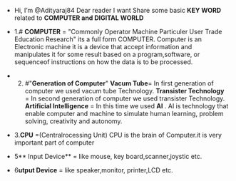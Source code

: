 -  Hi, I’m @Adityaraj84
   Dear reader I want Share some basic **KEY WORD** related to **COMPUTER and DIGITAL WORLD**
   
   
  
- 1.# **COMPUTER** = "Commonly Operator Machine Particuler User Trade Education Research" its a full form COMPUTER. Computer is an Electronic machine it is a device that accept                      information and manipulates it for some result based on a program,software, or sequenceof instructions on how the data is to be processed. 
- 2. #"**Generation of Computer**" **Vacum Tube**= In first generation of computer we used vacum tube Technology.
                                      **Transister Technology** = In second generation of computer we used transister Technology.
                                       **Artificial Intelligence** = In this time we used **AI** .  AI is technology that enable computer and machine to simulate human learning, problem
                                                                      solving, creativity and autonomy.
- 3.**CPU** =(Centralrocessing Unit) CPU is the brain of Computer.it is very important part of computer
- 5** Input Device** = like mouse, key board,scanner,joystic etc.
-  6**utput Device** = like speaker,monitor, printer,LCD etc.
   

<!---
Adityaraj84/Adityaraj84 is a ✨ special ✨ repository because its `README.md` (this file) appears on your GitHub profile.
You can click the Preview link to take a look at your changes.
--->
